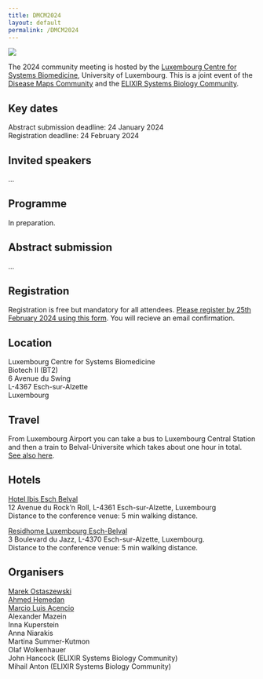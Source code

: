 ```yaml
---
title: DMCM2024
layout: default
permalink: /DMCM2024
---
```


<!--
# Disease Maps Community Meeting
## 25-27 March 2024, Belval, Luxembourg
-->

<img src="../images/places/Belval08.jpg"/>

The 2024 community meeting is hosted by the [Luxembourg Centre for Systems Biomedicine](https://www.uni.lu/lcsb-en/), University of Luxembourg. This is a joint event of the [Disease Maps Community](https://disease-maps.org/) and the [ELIXIR Systems Biology Community](https://elixir-europe.org/communities/systems-biology).

## Key dates

Abstract submission deadline: 24 January 2024  
Registration deadline: 24 February 2024  

## Invited speakers

... 

## Programme

In preparation.

## Abstract submission

... 

## Registration

Registration is free but mandatory for all attendees. [Please register by 25th February 2024 using this form](https://docs.google.com/forms/d/e/1FAIpQLSchckys5naCL_pmsqIfC6rym2MvqNp-XM1w_2JXMshT_fIzTA/viewform?usp=sf_link). You will recieve an email confirmation.

## Location

Luxembourg Centre for Systems Biomedicine  
Biotech II (BT2)  
6 Avenue du Swing  
L-4367 Esch-sur-Alzette  
Luxembourg  


## Travel

From Luxembourg Airport you can take a bus to Luxembourg Central Station and then a train to Belval-Universite which takes about one hour in total. [See also here](https://howto.lcsb.uni.lu/external/general/getToLCSB/).

## Hotels

[Hotel Ibis Esch Belval](http://www.ibis.com/)  
12 Avenue du Rock’n Roll, L-4361 Esch-sur-Alzette, Luxembourg  
Distance to the conference venue: 5 min walking distance.  

[Residhome Luxembourg Esch-Belval](https://www.myresidhome.com/uk/esch-sur-alzette/residhome-luxembourg-esch-belval/book-your-stay.html)  
3 Boulevard du Jazz, L-4370 Esch-sur-Alzette, Luxembourg.  
Distance to the conference venue: 5 min walking distance.  

## Organisers

<a href="mailto:marek.ostaszewski@uni.lu">Marek Ostaszewski</a>  
<a href="mailto:ahmed.hemedan@uni.lu">Ahmed Hemedan</a>  
<a href="mailto:marcio.acencio@uni.lu">Marcio Luis Acencio</a>  
Alexander Mazein  
Inna Kuperstein  
Anna Niarakis  
Martina Summer-Kutmon  
Olaf Wolkenhauer  
John Hancock (ELIXIR Systems Biology Community)  
Mihail Anton (ELIXIR Systems Biology Community)  





